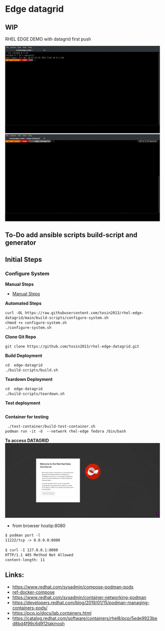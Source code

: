 # Edge datagrid
## WIP 
RHEL EDGE DEMO with datagrid first push

![Demo1](images/example-1.gif)
![Demo2](images/example-2.gif)

## To-Do add ansible scripts build-script and generator

## Initial Steps

### Configure System
**Manual Steps**
* [Manual Steps](configure-system.md)

**Automated Steps** 
```
curl -OL https://raw.githubusercontent.com/tosin2013/rhel-edge-datagrid/main/build-scripts/configure-system.sh
chmod +x configure-system.sh
./configure-system.sh
```

**Clone Git Repo**
```
git clone https://github.com/tosin2013/rhel-edge-datagrid.git
```
**Build Deployment**
```
cd  edge-datagrid
./build-scripts/build.sh 
```

**Teardown Deployment**
```
cd  edge-datagrid
./build-scripts/teardown.sh 
```
**Test deployment**
```
```

**Container for testing**
```
 ./test-container/build-test-container.sh
podman run -it -d  --network rhel-edge fedora /bin/bash 
```

**To access DATAGRID**
![Datagrid](images/datagrid.png)
* from browser hostip:8080
```
$ podman port -l
11222/tcp -> 0.0.0.0:8080

$ curl -I 127.0.0.1:8080
HTTP/1.1 405 Method Not Allowed
content-length: 11
```

## Links: 
* https://www.redhat.com/sysadmin/compose-podman-pods
* [ref-docker-compose](https://stephennimmo.com/ref-docker-compose/)
* https://www.redhat.com/sysadmin/container-networking-podman
* https://developers.redhat.com/blog/2019/01/15/podman-managing-containers-pods/
* https://pcp.io/docs/lab.containers.html
* https://catalog.redhat.com/software/containers/rhel8/pcp/5ede9923bed8bd4f99c6d912takinosh

